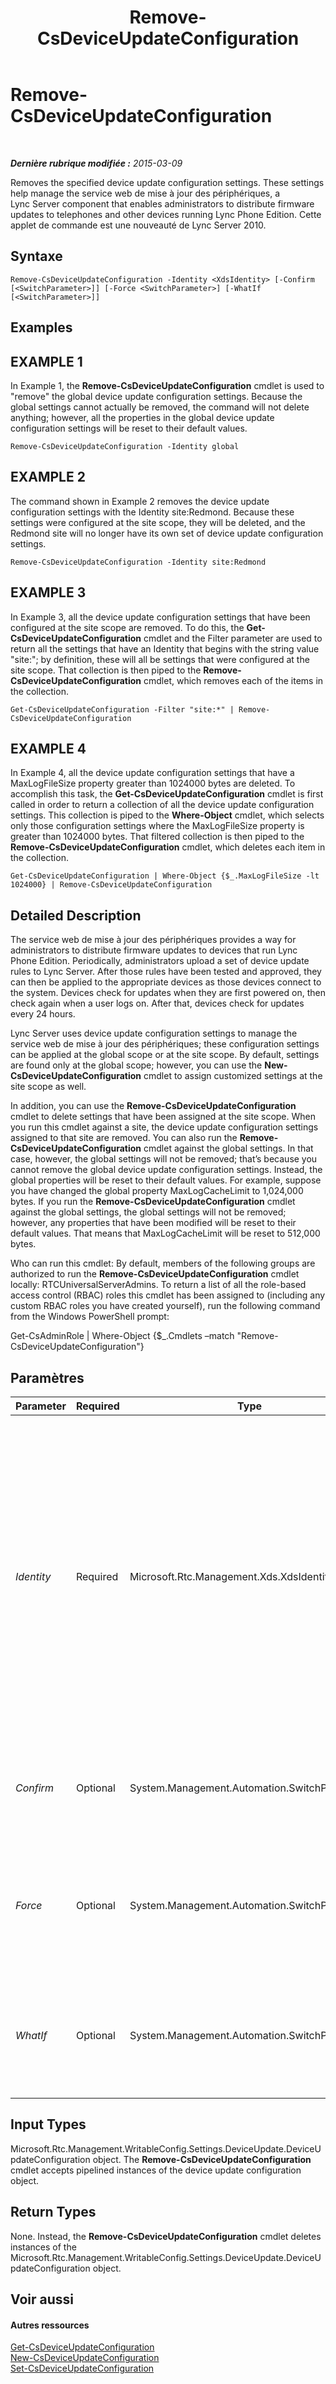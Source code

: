 ﻿---
title: Remove-CsDeviceUpdateConfiguration
TOCTitle: Remove-CsDeviceUpdateConfiguration
ms:assetid: 4335eb24-61a6-4e76-8242-edfd861d7d0b
ms:mtpsurl: https://technet.microsoft.com/fr-fr/library/Gg425933(v=OCS.15)
ms:contentKeyID: 49297034
ms.date: 05/20/2016
mtps_version: v=OCS.15
ms.translationtype: HT
---

# Remove-CsDeviceUpdateConfiguration

 

_**Dernière rubrique modifiée :** 2015-03-09_

Removes the specified device update configuration settings. These settings help manage the service web de mise à jour des périphériques, a Lync Server component that enables administrators to distribute firmware updates to telephones and other devices running Lync Phone Edition. Cette applet de commande est une nouveauté de Lync Server 2010.

## Syntaxe

    Remove-CsDeviceUpdateConfiguration -Identity <XdsIdentity> [-Confirm [<SwitchParameter>]] [-Force <SwitchParameter>] [-WhatIf [<SwitchParameter>]]

## Examples

## EXAMPLE 1

In Example 1, the **Remove-CsDeviceUpdateConfiguration** cmdlet is used to "remove" the global device update configuration settings. Because the global settings cannot actually be removed, the command will not delete anything; however, all the properties in the global device update configuration settings will be reset to their default values.

    Remove-CsDeviceUpdateConfiguration -Identity global

## EXAMPLE 2

The command shown in Example 2 removes the device update configuration settings with the Identity site:Redmond. Because these settings were configured at the site scope, they will be deleted, and the Redmond site will no longer have its own set of device update configuration settings.

    Remove-CsDeviceUpdateConfiguration -Identity site:Redmond

## EXAMPLE 3

In Example 3, all the device update configuration settings that have been configured at the site scope are removed. To do this, the **Get-CsDeviceUpdateConfiguration** cmdlet and the Filter parameter are used to return all the settings that have an Identity that begins with the string value "site:"; by definition, these will all be settings that were configured at the site scope. That collection is then piped to the **Remove-CsDeviceUpdateConfiguration** cmdlet, which removes each of the items in the collection.

    Get-CsDeviceUpdateConfiguration -Filter "site:*" | Remove-CsDeviceUpdateConfiguration 

## EXAMPLE 4

In Example 4, all the device update configuration settings that have a MaxLogFileSize property greater than 1024000 bytes are deleted. To accomplish this task, the **Get-CsDeviceUpdateConfiguration** cmdlet is first called in order to return a collection of all the device update configuration settings. This collection is piped to the **Where-Object** cmdlet, which selects only those configuration settings where the MaxLogFileSize property is greater than 1024000 bytes. That filtered collection is then piped to the **Remove-CsDeviceUpdateConfiguration** cmdlet, which deletes each item in the collection.

    Get-CsDeviceUpdateConfiguration | Where-Object {$_.MaxLogFileSize -lt 1024000} | Remove-CsDeviceUpdateConfiguration

## Detailed Description

The service web de mise à jour des périphériques provides a way for administrators to distribute firmware updates to devices that run Lync Phone Edition. Periodically, administrators upload a set of device update rules to Lync Server. After those rules have been tested and approved, they can then be applied to the appropriate devices as those devices connect to the system. Devices check for updates when they are first powered on, then check again when a user logs on. After that, devices check for updates every 24 hours.

Lync Server uses device update configuration settings to manage the service web de mise à jour des périphériques; these configuration settings can be applied at the global scope or at the site scope. By default, settings are found only at the global scope; however, you can use the **New-CsDeviceUpdateConfiguration** cmdlet to assign customized settings at the site scope as well.

In addition, you can use the **Remove-CsDeviceUpdateConfiguration** cmdlet to delete settings that have been assigned at the site scope. When you run this cmdlet against a site, the device update configuration settings assigned to that site are removed. You can also run the **Remove-CsDeviceUpdateConfiguration** cmdlet against the global settings. In that case, however, the global settings will not be removed; that’s because you cannot remove the global device update configuration settings. Instead, the global properties will be reset to their default values. For example, suppose you have changed the global property MaxLogCacheLimit to 1,024,000 bytes. If you run the **Remove-CsDeviceUpdateConfiguration** cmdlet against the global settings, the global settings will not be removed; however, any properties that have been modified will be reset to their default values. That means that MaxLogCacheLimit will be reset to 512,000 bytes.

Who can run this cmdlet: By default, members of the following groups are authorized to run the **Remove-CsDeviceUpdateConfiguration** cmdlet locally: RTCUniversalServerAdmins. To return a list of all the role-based access control (RBAC) roles this cmdlet has been assigned to (including any custom RBAC roles you have created yourself), run the following command from the Windows PowerShell prompt:

Get-CsAdminRole | Where-Object {$\_.Cmdlets –match "Remove-CsDeviceUpdateConfiguration"}

## Paramètres


<table>
<colgroup>
<col style="width: 25%" />
<col style="width: 25%" />
<col style="width: 25%" />
<col style="width: 25%" />
</colgroup>
<thead>
<tr class="header">
<th>Parameter</th>
<th>Required</th>
<th>Type</th>
<th>Description</th>
</tr>
</thead>
<tbody>
<tr class="odd">
<td><p><em>Identity</em></p></td>
<td><p>Required</p></td>
<td><p>Microsoft.Rtc.Management.Xds.XdsIdentity</p></td>
<td><p>Indicates the Identity of the device update configuration settings to be removed. To refer to the global settings, use this syntax: -Identity global. To refer to site settings, use syntax similar to this: -Identity site:Redmond. Note that you cannot use wildcards when specifying an Identity.</p></td>
</tr>
<tr class="even">
<td><p><em>Confirm</em></p></td>
<td><p>Optional</p></td>
<td><p>System.Management.Automation.SwitchParameter</p></td>
<td><p>Vous demande confirmation avant d’exécuter la commande.</p></td>
</tr>
<tr class="odd">
<td><p><em>Force</em></p></td>
<td><p>Optional</p></td>
<td><p>System.Management.Automation.SwitchParameter</p></td>
<td><p>Suppresses the display of any non-fatal error message that might occur when running the command.</p></td>
</tr>
<tr class="even">
<td><p><em>WhatIf</em></p></td>
<td><p>Optional</p></td>
<td><p>System.Management.Automation.SwitchParameter</p></td>
<td><p>Décrit ce qui se passe si vous exécutez la commande sans l’exécuter réellement.</p></td>
</tr>
</tbody>
</table>


## Input Types

Microsoft.Rtc.Management.WritableConfig.Settings.DeviceUpdate.DeviceUpdateConfiguration object. The **Remove-CsDeviceUpdateConfiguration** cmdlet accepts pipelined instances of the device update configuration object.

## Return Types

None. Instead, the **Remove-CsDeviceUpdateConfiguration** cmdlet deletes instances of the Microsoft.Rtc.Management.WritableConfig.Settings.DeviceUpdate.DeviceUpdateConfiguration object.

## Voir aussi

#### Autres ressources

[Get-CsDeviceUpdateConfiguration](get-csdeviceupdateconfiguration.md)  
[New-CsDeviceUpdateConfiguration](new-csdeviceupdateconfiguration.md)  
[Set-CsDeviceUpdateConfiguration](set-csdeviceupdateconfiguration.md)

